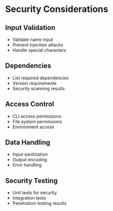 # Security Considerations

## Input Validation
- Validate name input
- Prevent injection attacks
- Handle special characters

## Dependencies
- List required dependencies
- Version requirements
- Security scanning results

## Access Control
- CLI access permissions
- File system permissions
- Environment access

## Data Handling
- Input sanitization
- Output encoding
- Error handling

## Security Testing
- Unit tests for security
- Integration tests
- Penetration testing results 